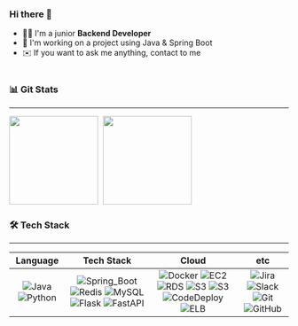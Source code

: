 ### Hi there 👋   

- 🧑‍💻 I'm a junior **Backend Developer** 
- 📖 I'm working on a project using Java & Spring Boot
- ✉️ If you want to ask me anything, contact to me  
<a href="mailto:honggi.oh19@gmail.com"><img src="https://img.shields.io/badge/gmail-white?logo=gmail" style="height:15px"></a> 


### 📊 Git Stats

---
<div>
    <img src="https://github-readme-stats-ohhonggi.vercel.app/api?username=ohhonggi&show_icons=true&theme=transparent&count_private=true&hide=stars" style="height: 160px; margin-right: 5px"/>
    <img src="https://github-readme-stats-ohhonggi.vercel.app/api/top-langs/?username=ohhonggi&layout=compact&hide=SCSS,OCaml&hide_progress=true&langs_count=6" style="height: 160px"/>
</div>


### 🛠 Tech Stack

---

|                                                                                        Language                                                                                         |                                                                                                                                                                                                                                   Tech Stack                                                                                                                                                                                                                                   |                                                                                                                                                                                                                                                                                                                      Cloud                                                                                                                                                                                                                                                                                                                      |                                                                                                                                                                    etc                                                                                                                                                                     |
|:---------------------------------------------------------------------------------------------------------------------------------------------------------------------------------------:|:------------------------------------------------------------------------------------------------------------------------------------------------------------------------------------------------------------------------------------------------------------------------------------------------------------------------------------------------------------------------------------------------------------------------------------------------------------------------------:|:-----------------------------------------------------------------------------------------------------------------------------------------------------------------------------------------------------------------------------------------------------------------------------------------------------------------------------------------------------------------------------------------------------------------------------------------------------------------------------------------------------------------------------------------------------------------------------------------------------------------------------------------------:|:------------------------------------------------------------------------------------------------------------------------------------------------------------------------------------------------------------------------------------------------------------------------------------------------------------------------------------------:|
| ![Java](https://img.shields.io/badge/Java-green?style=flat&logo=OpenJDK&logoColor=006600) ![Python](https://img.shields.io/badge/Python-3776AB?style=flat&logo=Python&logoColor=0098FF) | ![Spring_Boot](https://img.shields.io/badge/Spring_Boot-6DB33F?style=flat&logo=SpringBoot&logoColor=006600)   ![Redis](https://img.shields.io/badge/Redis-DC382D?style=flat&logo=Redis&logoColor=9F1D20) ![MySQL](https://img.shields.io/badge/MySQL-4479A1?style=flat&logo=MySQL&logoColor=003B57) ![Flask](https://img.shields.io/badge/Flask-000000?style=flat&logo=Flask) ![FastAPI](https://img.shields.io/badge/FastAPI-009688?style=flat&logo=FastAPI&logoColor=003B57) | ![Docker](https://img.shields.io/badge/Docker-2496ED?style=flat&logo=Docker&logoColor=blue) ![EC2](https://img.shields.io/badge/Amazon_EC2-FF9900?style=flat&logo=AmazonEC2&logoColor=F05032) ![RDS](https://img.shields.io/badge/Amazon_RDS-527FFF?style=flat&logo=AmazonRDS&logoColor=3046FF) ![S3](https://img.shields.io/badge/Amazon_S3-569A31?style=flat&logo=AmazonS3&logoColor=006600) ![S3](https://img.shields.io/badge/Amazon_Lambda-FF7700?style=flat&logo=AWSLambda) ![CodeDeploy](https://img.shields.io/badge/AWS_CodeDeploy-3046FF?style=flat) ![ELB](https://img.shields.io/badge/AWS_Elastic_LoadBalancing-9530FF?style=flat) | ![Jira](https://img.shields.io/badge/Jira-0052CC?style=flat&logo=Jira&logoColor=0690FA) ![Slack](https://img.shields.io/badge/Slack-4A154B?style=flat-square&logo=Slack&logoColor=7B68EE) ![Git](https://img.shields.io/badge/Git-orange?style=flat&logo=Git)  ![GitHub](https://img.shields.io/badge/GitHub-black?style=flat&logo=GitHub) |


<!--
**ohhondgi/ohhondgi** is a ✨ _special_ ✨ repository because its `README.md` (this file) appears on your GitHub profile.

Here are some ideas to get you started:

- 🔭 I’m currently working on ...
- 🌱 I’m currently learning ...
- 👯 I’m looking to collaborate on ...
- 🤔 I’m looking for help with ...
- 💬 Ask me about ...
- 📫 How to reach me: ...
- 😄 Pronouns: ...
- ⚡ Fun fact: ...
-->
